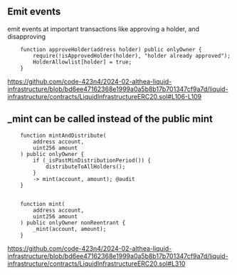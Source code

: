 ## Emit events
emit events at important transactions like approving a holder, and disapproving
```solidity
    function approveHolder(address holder) public onlyOwner {
        require(!isApprovedHolder(holder), "holder already approved");
        HolderAllowlist[holder] = true;
    }
```
https://github.com/code-423n4/2024-02-althea-liquid-infrastructure/blob/bd6ee47162368e1999a0a5b8b17b701347cf9a7d/liquid-infrastructure/contracts/LiquidInfrastructureERC20.sol#L106-L109

## _mint can be called instead of the public mint
```solidity
    function mintAndDistribute(
        address account,
        uint256 amount
    ) public onlyOwner {
        if (_isPastMinDistributionPeriod()) {
            distributeToAllHolders();
        }
        -> mint(account, amount); @audit
    }


    function mint(
        address account,
        uint256 amount
    ) public onlyOwner nonReentrant {
        _mint(account, amount);
    }
```

https://github.com/code-423n4/2024-02-althea-liquid-infrastructure/blob/bd6ee47162368e1999a0a5b8b17b701347cf9a7d/liquid-infrastructure/contracts/LiquidInfrastructureERC20.sol#L310
